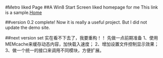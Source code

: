 #Metro liked Page
##A Win8 Start Screen liked homepage for me
This link is a sample.[Home](http://home.spdf.me/)

##version 0.2 complete!
Now it is really a useful project.
But I did not update the demo site.


##next version set
实在看不下去了，我要重构！！
先做一点前期准备
1、使用MEMcache来缓存动态内容，加快载入速度；
2、增加设置文件控制显示效果；
3、做一个统一的接口来调用不同模块，方便扩展。
